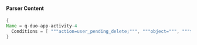 #### Parser Content
```Java
{
Name = q-duo-app-activity-4
  Conditions = [ """action=user_pending_delete;""", """object=""", """timestamp=""" ]
}
```